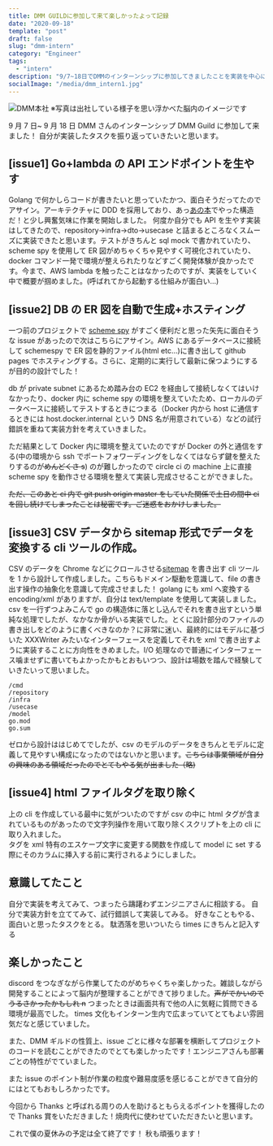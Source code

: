 ```yaml
---
title: DMM GUILDに参加して来て楽しかったよって記録
date: "2020-09-18"
template: "post"
draft: false
slug: "dmm-intern"
category: "Engineer"
tags:
  - "intern"
description: "9/7~18日でDMMのインターンシップに参加してきましたことを実装を中心に振り返っていく記事です。"
socialImage: "/media/dmm_intern1.jpg"
---
```


![DMM本社](/media/dmm_intern1.jpg "イメージ")
※写真は出社している様子を思い浮かべた脳内のイメージです

9 月 7 日~ 9 月 18 日 DMM さんのインターンシップ DMM Guild に参加して来ました！
自分が実装したタスクを振り返っていきたいと思います。

## [issue1] Go+lambda の API エンドポイントを生やす

Golang で何かしらコードが書きたいと思っていたかつ、面白そうだってたのでアサイン。アーキテクチャに DDD を採用しており、あっ[あの本](https://www.amazon.co.jp/dp/479815072X/ref=cm_sw_em_r_mt_dp_58hzFb5MD319D)でやった構造だ！と少し興奮気味に作業を開始しました。
何度か自分でも API を生やす実装はしてきたので、repository→infra→dto→usecase と詰まるところなくスムーズに実装できたと思います。テストがきちんと sql mock で書かれていたり、scheme spy を使用して ER 図がめちゃくちゃ見やすく可視化されていたり、docker コマンド一発で環境が整えられたりなどすごく開発体験が良かったです。今まで、AWS lambda を触ったことはなかったのですが、実装をしていく中で概要が掴めました。(呼ばれてから起動する仕組みが面白い...)

## [issue2] DB の ER 図を自動で生成+ホスティング

一つ前のプロジェクトで [scheme spy](https://github.com/schemaspy/schemaspy) がすごく便利だと思った矢先に面白そうな issue があったので次はこちらにアサイン。AWS にあるデータベースに接続して schemespy で ER 図を静的ファイル(html etc...)に書き出して github pages でホスティングする。さらに、定期的に実行して最新に保つようにするが目的の設計でした！

db が private subnet にあるため踏み台の EC2 を経由して接続しなくてはいけなかったり、docker 内に scheme spy の環境を整えていたため、ローカルのデータベースに接続してテストするときにつまる（Docker 内から host に通信するときには host.docker.internal という DNS 名が用意されている）などの試行錯誤を重ねて実装方針を考えていきました。

ただ結果として Docker 内に環境を整えていたのですが Docker の外と通信をする(中の環境から ssh でポートフォワーディングをしなくてはならず鍵を整えたりするのが~~めんどくさ s~~)
のが難しかったので circle ci の machine 上に直接 scheme spy を動作させる環境を整えて実装し完成させることができました。

~~ただ、このあと ci 内で git push origin master をしていた関係で土日の間中 ci を回し続けてしまったことは秘密です。ご迷惑をおかけしました。~~

## [issue3] CSV データから sitemap 形式でデータを変換する cli ツールの作成。

CSV のデータを Chrome などにクロールさせる[sitemap](https://support.google.com/webmasters/answer/183668?hl=ja) を書き出す cli ツールを 1 から設計して作成しました。こちらもドメイン駆動を意識して、file の書き出す操作の抽象化を意識して完成させました！
golang にも xml へ変換する encoding/xml がありますが、自分は text/template を使用して実装しました。csv を一行ずつよみこんで go の構造体に落とし込んでそれを書き出すという単純な処理でしたが、なかなか骨がいる実装でした。とくに設計部分のファイルの書き出しをどのように書くべきなのか？に非常に迷い、最終的にはモデルに基づいた XXXWriter みたいなインターフェースを定義してそれを xml で書き出すように実装することに方向性をきめました。I/O 処理なので普通にインターフェース噛ませずに書いてもよかったかもとおもいつつ、設計は場数を踏んで経験していきたいって思いました。

```
/cmd
/repository
/infra
/usecase
/model
go.mod
go.sum
```

ゼロから設計ははじめてでしたが、csv のモデルのデータをきちんとモデルに定義して見やすい構成になったのではないかと思います。~~こちらは事業領域が自分の興味のある領域だったのでとてもやる気が出ました（略)~~

## [issue4] html ファイルタグを取り除く

上の cli を作成している最中に気がついたのですが csv の中に html タグが含まれているものがあったので文字列操作を用いて取り除くスクリプトを上の cli に取り入れました。<br>タグを xml 特有のエスケープ文字に変更する関数を作成して model に set する際にそのカラムに挿入する前に実行されるようにしました。

## 意識してたこと

自分で実装を考えてみて、つまったら躊躇わずエンジニアさんに相談する。
自分で実装方針を立ててみて、試行錯誤して実装してみる。
好きなこともやる、面白いと思ったタスクをとる。
駄洒落を思いついたら times にきちんと記入する

## 楽しかったこと

discord をつなぎながら作業してたのがめちゃくちゃ楽しかった。雑談しながら開発することによって脳内が整理することができて捗りました。~~声がでかいのでうるさかったかもしれ n~~
つまったときは画面共有で他の人に気軽に質問できる環境が最高でした。
times 文化もインターン生内で広まっていてとてもよい雰囲気だなと感じていました。

また、DMM ギルドの性質上、issue ごとに様々な部署を横断してプロジェクトのコードを読むことができたのでとても楽しかったです！エンジニアさんも部署ごとの特性がでていました。

また issue のポイント制が作業の粒度や難易度感を感じることができて自分的にはとてもおもしろかったです。

今回から Thanks と呼ばれる周りの人を助けるともらえるポイントを獲得したので
Thanks 賞をいただきました！焼肉代に使わせていただきたいと思います。

これで僕の夏休みの予定は全て終了です！
秋も頑張ります！

